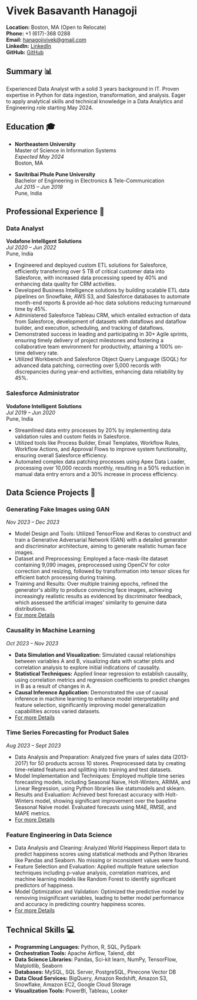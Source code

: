 # Vivek Basavanth Hanagoji

**Location:** Boston, MA (Open to Relocate)  
**Phone:** +1 (617)-368 0288  
**Email:** hanagojivivek@gmail.com  
**LinkedIn:** [LinkedIn](https://www.linkedin.com/in/vivekhanagoji)  
**GitHub:** [GitHub](https://github.com/vivekhanagoji)

## Summary 📊

Experienced Data Analyst with a solid 3 years background in IT. Proven expertise in Python for data ingestion, transformation, and analysis. Eager to apply analytical skills and technical knowledge in a Data Analytics and Engineering role starting May 2024.

## Education 🎓

- **Northeastern University**  
  Master of Science in Information Systems  
  _Expected May 2024_  
  Boston, MA

- **Savitribai Phule Pune University**  
  Bachelor of Engineering in Electronics & Tele-Communication  
  _Jul 2015 – Jun 2019_  
  Pune, India

## Professional Experience 💼

### Data Analyst  
**Vodafone Intelligent Solutions**  
_Jul 2020 – Jun 2022_  
Pune, India

- Engineered and deployed custom ETL solutions for Salesforce, efficiently transferring over 5 TB of critical customer data into Salesforce, with increased data processing speed by 40% and enhancing data quality for CRM activities.
- Developed Business Intelligence solutions by building scalable ETL data pipelines on Snowflake, AWS S3, and Salesforce databases to automate month-end reports & provide ad-hoc data solutions reducing turnaround time by 45%.
- Administered Salesforce Tableau CRM, which entailed extraction of data from Salesforce, development of datasets with dataflows and dataflow builder, and execution, scheduling, and tracking of dataflows.
- Demonstrated success in leading and participating in 30+ Agile sprints, ensuring timely delivery of project milestones and fostering a collaborative team environment for productivity, attaining a 100% on-time delivery rate.
- Utilized Workbench and Salesforce Object Query Language (SOQL) for advanced data patching, correcting over 5,000 records with discrepancies during year-end activities, enhancing data reliability by 45%.

### Salesforce Administrator  
**Vodafone Intelligent Solutions**  
_Jul 2019 – Jun 2020_  
Pune, India

- Streamlined data entry processes by 20% by implementing data validation rules and custom fields in Salesforce.
- Utilized tools like Process Builder, Email Templates, Workflow Rules, Workflow Actions, and Approval Flows to improve system functionality, ensuring overall Salesforce efficiency.
- Automated complex data patching processes using Apex Data Loader, processing over 10,000 records monthly, resulting in a 50% reduction in manual data entry errors and a 30% increase in process efficiency.

## Data Science Projects 🔧

### Generating Fake Images using GAN
_Nov 2023 – Dec 2023_
- Model Design and Tools: Utilized TensorFlow and Keras to construct and train a Generative Adversarial Network (GAN) with a detailed generator and discriminator architecture, aiming to generate realistic human face images.
- Dataset and Preprocessing: Employed a face-mask-lite dataset containing 9,090 images, preprocessed using OpenCV for color correction and resizing, followed by transformation into tensor slices for efficient batch processing during training.
- Training and Results: Over multiple training epochs, refined the generator's ability to produce convincing face images, achieving increasingly realistic results as evidenced by discriminator feedback, which assessed the artificial images' similarity to genuine data distributions.
- [For more Details](./GAN.html)

### Causality in Machine Learning
_Oct 2023 – Nov 2023_
- **Data Simulation and Visualization:** Simulated causal relationships between variables A and B, visualizing data with scatter plots and correlation analysis to explore initial indications of causality.
- **Statistical Techniques:** Applied linear regression to establish causality, using correlation metrics and regression coefficients to predict changes in B as a result of changes in A.
- **Causal Inference Application:** Demonstrated the use of causal inference in machine learning to enhance model interpretability and feature selection, significantly improving model generalization capabilities across varied datasets.
- [For more Details](./Causal.html)

### Time Series Forecasting for Product Sales
_Aug 2023 – Sept 2023_
- Data Analysis and Preparation: Analyzed five years of sales data (2013-2017) for 50 products across 10 stores. Preprocessed data by creating time-related features and splitting into training and test datasets.
- Model Implementation and Techniques: Employed multiple time series forecasting models, including Seasonal Naive, Holt-Winters, ARIMA, and Linear Regression, using Python libraries like statsmodels and sklearn.
- Results and Evaluation: Achieved best forecast accuracy with Holt-Winters model, showing significant improvement over the baseline Seasonal Naive model. Evaluated forecasts using MAE, RMSE, and MAPE metrics.
- [For more Details](./TimeSeries.html)

### Feature Engineering in Data Science
- Data Analysis and Cleaning: Analyzed World Happiness Report data to predict happiness scores using statistical methods and Python libraries like Pandas and Seaborn. No missing or inconsistent values were found.
- Feature Selection and Evaluation: Applied multiple feature selection techniques including p-value analysis, correlation matrices, and machine learning models like Random Forest to identify significant predictors of happiness.
- Model Optimization and Validation: Optimized the predictive model by removing insignificant variables, leading to better model performance and accuracy in predicting country happiness scores.
- [For more Details](./FeatureEngineering.html)

## Technical Skills 💻

- **Programming Languages:** Python, R, SQL, PySpark
- **Orchestration Tools:** Apache Airflow, Talend, dbt
- **Data Science Libraries:** Pandas, Sci-kit learn, NumPy, TensorFlow, Matplotlib, Seaborn
- **Databases:** MySQL, SQL Server, PostgreSQL, Pinecone Vector DB
- **Data Cloud Services:** BigQuery, Amazon Redshift, Amazon S3, Snowflake, Amazon EC2, Google Cloud Storage
- **Visualization Tools:** PowerBI, Tableau, Looker

